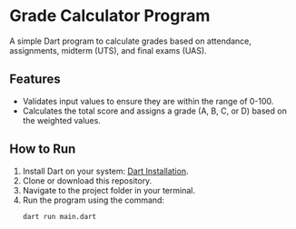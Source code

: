 # Grade Calculator Program

A simple Dart program to calculate grades based on attendance, assignments, midterm (UTS), and final exams (UAS).

## Features
- Validates input values to ensure they are within the range of 0-100.
- Calculates the total score and assigns a grade (A, B, C, or D) based on the weighted values.

## How to Run
1. Install Dart on your system: [Dart Installation](https://dart.dev/get-dart).
2. Clone or download this repository.
3. Navigate to the project folder in your terminal.
4. Run the program using the command:
   ```bash
   dart run main.dart

